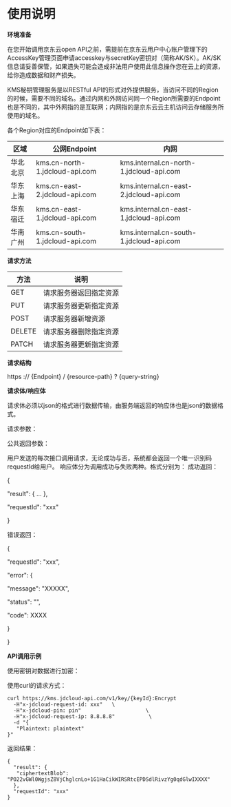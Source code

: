 # 使用说明

**环境准备**

在您开始调用京东云open API之前，需提前在京东云用户中心账户管理下的AccessKey管理页面申请accesskey与secretKey密钥对（简称AK/SK）。AK/SK信息请妥善保管，如果遗失可能会造成非法用户使用此信息操作您在云上的资源，给你造成数据和财产损失。

KMS秘钥管理服务是以RESTful API的形式对外提供服务，当访问不同的Region的时候，需要不同的域名。通过内网和外网访问同一个Region所需要的Endpoint也是不同的，其中外网指的是互联网；内网指的是京东云云主机访问云存储服务所使用的域名。

各个Region对应的Endpoint如下表：

|区域|公网Endpoint|内网|
| - | - | - |
|华北北京|kms.cn-north-1.jdcloud-api.com|kms.internal.cn-north-1.jdcloud-api.com
|华东上海|kms.cn-east-2.jdcloud-api.com|kms.internal.cn-east-2.jdcloud-api.com
|华东宿迁|kms.cn-east-1.jdcloud-api.com|kms.internal.cn-east-1.jdcloud-api.com
|华南广州|kms.cn-south-1.jdcloud-api.com|kms.internal.cn-south-1.jdcloud-api.com

**请求方法**

|方法|说明|
| - | - |
|GET|请求服务器返回指定资源
|PUT|请求服务器更新指定资源
|POST|请求服务器新增资源
|DELETE|请求服务器删除指定资源
|PATCH|请求服务器更新指定资源

**请求结构**

https :// {Endpoint} / {resource-path} ? {query-string}

**请求体/响应体**

请求体必须以json的格式进行数据传输，由服务端返回的响应体也是json的数据格式。

请求参数：

公共返回参数：

用户发送的每次接口调用请求，无论成功与否，系统都会返回一个唯一识别码requestId给用户。
响应体分为调用成功与失败两种。格式分别为：
成功返回：

{

"result": {  …  },

"requestId": "xxx"

}

错误返回：

{

"requestId": "xxx",
  
  "error": {
    
   "message": "XXXXX",
    
   "status": "",
    
   "code": XXXX
  
  }

}

**API调用示例**

使用密钥对数据进行加密：

使用curl的请求方式：
```
curl https://kms.jdcloud-api.com/v1/key/{keyId}:Encrypt 
  -H"x-jdcloud-request-id: xxx"   \ 
  -H"x-jdcloud-pin: pin"                     \
  -H"x-jdcloud-request-ip: 8.8.8.8"           \
  -d "{   
   "Plaintext: plaintext"
}"
```

返回结果：
```
{
  "result": { 
   "ciphertextBlob": "PO22vGWl0WgjsZ8VjChglcnLo+1G1HaCikWIRSRtcEPDSdlRivzYg0qdGlwIXXXX"
  },
  "requestId": "xxx"
}
```





